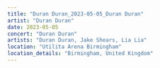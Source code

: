 ```yaml
---
title: "Duran Duran_2023-05-05_Duran Duran"
artist: "Duran Duran"
date: 2023-05-05
concert: "Duran Duran"
artists: "Duran Duran, Jake Shears, Lia Lia"
location: "Utilita Arena Birmingham"
location_details: "Birmingham, United Kingdom"
---
```

